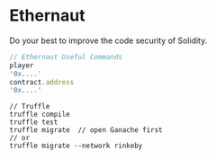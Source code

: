 # Ethernaut
Do your best to improve the code security of Solidity.

```javascript
// Ethernaut Useful Commands
player
'0x....'
contract.address
'0x....'
```
```shell
// Truffle
truffle compile
truffle test
truffle migrate  // open Ganache first
// or
truffle migrate --network rinkeby
```